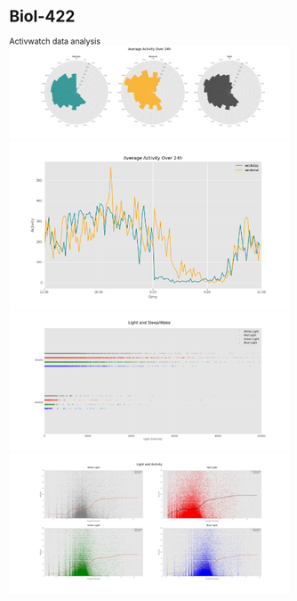 # Biol-422
Activwatch data analysis
![Polar act](https://github.com/HForrest/Biol-422/blob/main/polar_act.png?raw=true)
![Actogram](https://github.com/HForrest/Biol-422/blob/main/mean_act.png?raw=true)
![Light Sleep](https://github.com/HForrest/Biol-422/blob/main/light_sleep.png?raw=true)
![Light Activity](https://github.com/HForrest/Biol-422/blob/main/light_act.png?raw=true)
